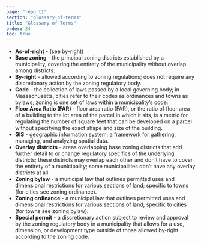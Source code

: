 ```yaml
---
page: "report1"
section: "glossary-of-terms"
title: "Glossary of Terms"
order: 24
toc: true
---
```

- **As-of-right** - (see by-right)
- **Base zoning** - the principal zoning districts established by a municipality, covering the entirety of the municipality without overlap among districts.
- **By-right** - allowed according to zoning regulations; does not require any discretion­ary action by the zoning regulatory body.
- **Code** - the collection of laws passed by a local governing body; in Massachusetts, cities refer to their codes as ordinances and towns as bylaws; zoning is one set of laws within a municipality’s code.
- **Floor Area Ratio (FAR)** - floor area ratio (FAR), or the ratio of floor area of a building to the lot area of the parcel in which it sits, is a metric for regulating the number of square feet that can be developed on a parcel without specifying the exact shape and size of the building.
- **GIS** - geographic information system; a framework for gathering, managing, and analyzing spatial data.
- **Overlay districts** - areas overlapping base zoning districts that add further detail to or change regulatory specifics of the underlying districts; these districts may overlap each other and don’t have to cover the entirety of a municipality; some municipalities don’t have any overlay districts at all.
- **Zoning bylaw** - a municipal law that outlines permitted uses and dimensional restrictions for various sections of land; specific to towns (for cities see zoning ordinance).
- **Zoning ordinance** - a municipal law that outlines permitted uses and dimensional restrictions for various sections of land; specific to cities (for towns see zoning bylaw).
- **Special permit** - a discretionary action subject to review and approval by the zoning regulatory body in a municipality that allows for a use, dimension, or development type outside of those allowed by-right according to the zoning code.